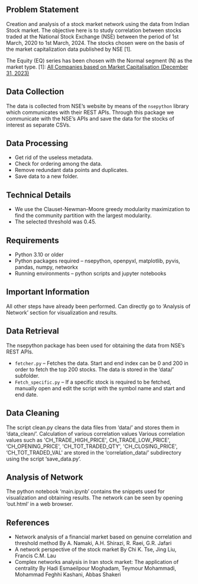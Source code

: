 ## Problem Statement

Creation and analysis of a stock market network using the data from Indian Stock market.
The objective here is to study correlation between stocks traded at the National Stock Exchange
(NSE) between the period of 1st March, 2020 to 1st March, 2024. The stocks chosen were on
the basis of the market capitalization data published by NSE [1].

The Equity (EQ) series has been chosen with the Normal segment (N) as the market type.
[1]: [All Companies based on Market Capitalisation (December 31, 2023)](https://nsearchives.nseindia.com/web/sites/default/files/inline-files/MCAP31122023_0.xlsx)

## Data Collection
The data is collected from NSE’s website by means of the `nsepython` library which communicates with their REST APIs.
Through this package we communicate with the NSE’s APIs and save the data for the stocks of interest as separate CSVs.

## Data Processing
- Get rid of the useless metadata.
- Check for ordering among the data.
- Remove redundant data points and duplicates.
- Save data to a new folder.

## Technical Details

- We use the Clauset-Newman-Moore greedy modularity maximization to find the community partition with the largest modularity.
- The selected threshold was 0.45.

## Requirements
- Python 3.10 or older
- Python packages required – nsepython, openpyxl, matplotlib, pyvis, pandas, numpy, networkx
- Running environments – python scripts and jupyter notebooks

## Important Information
All other steps have already been performed. Can directly go to ‘Analysis of Network’ section for visualization and results.

## Data Retrieval
The nsepython package has been used for obtaining the data from NSE’s REST APIs.
- `fetcher.py` – Fetches the data. Start and end index can be 0 and 200 in order
to fetch the top 200 stocks. The data is stored in the ‘data/’ subfolder.
- `Fetch_specific.py` – If a specific stock is required to be fetched, manually
open and edit the script with the symbol name and start and end date.

## Data Cleaning
The script clean.py cleans the data files from ‘data/’ and stores them in
‘data_clean/’.
Calculation of various correlation values
Various correlation values such as 'CH_TRADE_HIGH_PRICE', CH_TRADE_LOW_PRICE',
‘CH_OPENING_PRICE', 'CH_TOT_TRADED_QTY', 'CH_CLOSING_PRICE',
‘CH_TOT_TRADED_VAL' are stored in the ‘correlation_data/’ subdirectory using the
script ‘save_data.py’.

## Analysis of Network
The python notebook ‘main.ipynb’ contains the snippets used for visualization and
obtaining results. The network can be seen by opening ‘out.html’ in a web browser.

## References

- Network analysis of a financial market based on genuine correlation and
threshold method
	By A. Namaki, A.H. Shirazi, R. Raei, G.R. Jafari
- A network perspective of the stock market
	By Chi K. Tse, Jing Liu, Francis C.M. Lau
- Complex networks analysis in Iran stock market: The application of centrality
	By Hadi Esmaeilpour Moghadam, Teymour Mohammadi, Mohammad Feghhi Kashani, Abbas Shakeri
